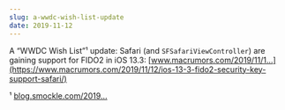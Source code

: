 ```yaml
---
slug: a-wwdc-wish-list-update
date: 2019-11-12
--- 
```


A “WWDC Wish List”¹ update:
Safari (and `SFSafariViewController`) are gaining support for FIDO2 in iOS 13.3: [www.macrumors.com/2019/11/1...](https://www.macrumors.com/2019/11/12/ios-13-3-fido2-security-key-support-safari/)

¹ [blog.smockle.com/2019...](/2019/06/03/wwdc-wish-list/)